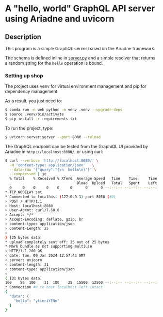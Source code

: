 # A "hello, world" GraphQL API server using Ariadne and uvicorn

## Description

This program is a simple GraphQL server based on the Ariadne framework.

The schema is defined inline in [server.py](./server.py) and a simple resolver that returns a random string for the `hello` operation is bound.


### Setting up shop

The project uses venv for virtual environment management and pip for dependency management.

As a result, you just need to:

```bash
$ conda run -n web python -m venv .venv --upgrade-deps
$ source .venv/bin/activate
$ pip install -r requirements.txt
```


To run the project, type:

```bash
$ uvicorn server:server --port 8080 --reload
```

The GraphQL endpoint can be tested from the GraphiQL UI provided by Ariadne in `http://localhost:8080/`, or using curl:

```bash
$ curl --verbose 'http://localhost:8080/' \
  -H 'content-type: application/json'   \
  --data-raw '{"query":"{\n  hello\n}"}' \
  --compressed | jq
  % Total    % Received % Xferd  Average Speed   Time    Time     Time  Current
                                 Dload  Upload   Total   Spent    Left  Speed
  0     0    0     0    0     0      0      0 --:--:-- --:--:-- --:--:--     0*   Trying 127.0.0.1:8080...
* TCP_NODELAY set
* Connected to localhost (127.0.0.1) port 8080 (#0)
> POST / HTTP/1.1
> Host: localhost:8080
> User-Agent: curl/7.68.0
> Accept: */*
> Accept-Encoding: deflate, gzip, br
> content-type: application/json
> Content-Length: 25
>
} [25 bytes data]
* upload completely sent off: 25 out of 25 bytes
* Mark bundle as not supporting multiuse
< HTTP/1.1 200 OK
< date: Tue, 09 Jan 2024 12:57:43 GMT
< server: uvicorn
< content-length: 31
< content-type: application/json
<
{ [31 bytes data]
100    56  100    31  100    25  15500  12500 --:--:-- --:--:-- --:--:-- 28000
* Connection #0 to host localhost left intact
{
  "data": {
    "hello": "ytinniYENn"
  }
}
```
